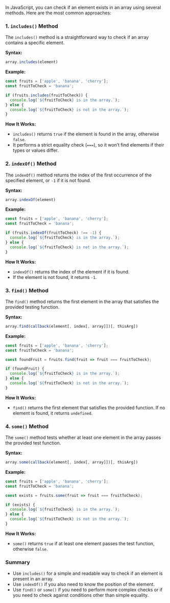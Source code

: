 In JavaScript, you can check if an element exists in an array using several methods. Here are the most common approaches:

### 1. `includes()` Method

The `includes()` method is a straightforward way to check if an array contains a specific element.

**Syntax:**
```javascript
array.includes(element)
```

**Example:**
```javascript
const fruits = ['apple', 'banana', 'cherry'];
const fruitToCheck = 'banana';

if (fruits.includes(fruitToCheck)) {
  console.log(`${fruitToCheck} is in the array.`);
} else {
  console.log(`${fruitToCheck} is not in the array.`);
}
```

**How It Works:**
- `includes()` returns `true` if the element is found in the array, otherwise `false`.
- It performs a strict equality check (`===`), so it won’t find elements if their types or values differ.

### 2. `indexOf()` Method

The `indexOf()` method returns the index of the first occurrence of the specified element, or `-1` if it is not found.

**Syntax:**
```javascript
array.indexOf(element)
```

**Example:**
```javascript
const fruits = ['apple', 'banana', 'cherry'];
const fruitToCheck = 'banana';

if (fruits.indexOf(fruitToCheck) !== -1) {
  console.log(`${fruitToCheck} is in the array.`);
} else {
  console.log(`${fruitToCheck} is not in the array.`);
}
```

**How It Works:**
- `indexOf()` returns the index of the element if it is found.
- If the element is not found, it returns `-1`.

### 3. `find()` Method

The `find()` method returns the first element in the array that satisfies the provided testing function.

**Syntax:**
```javascript
array.find(callback(element[, index[, array]])[, thisArg])
```

**Example:**
```javascript
const fruits = ['apple', 'banana', 'cherry'];
const fruitToCheck = 'banana';

const foundFruit = fruits.find(fruit => fruit === fruitToCheck);

if (foundFruit) {
  console.log(`${fruitToCheck} is in the array.`);
} else {
  console.log(`${fruitToCheck} is not in the array.`);
}
```

**How It Works:**
- `find()` returns the first element that satisfies the provided function. If no element is found, it returns `undefined`.

### 4. `some()` Method

The `some()` method tests whether at least one element in the array passes the provided test function.

**Syntax:**
```javascript
array.some(callback(element[, index[, array]])[, thisArg])
```

**Example:**
```javascript
const fruits = ['apple', 'banana', 'cherry'];
const fruitToCheck = 'banana';

const exists = fruits.some(fruit => fruit === fruitToCheck);

if (exists) {
  console.log(`${fruitToCheck} is in the array.`);
} else {
  console.log(`${fruitToCheck} is not in the array.`);
}
```

**How It Works:**
- `some()` returns `true` if at least one element passes the test function, otherwise `false`.

### Summary

- Use `includes()` for a simple and readable way to check if an element is present in an array.
- Use `indexOf()` if you also need to know the position of the element.
- Use `find()` or `some()` if you need to perform more complex checks or if you need to check against conditions other than simple equality.
